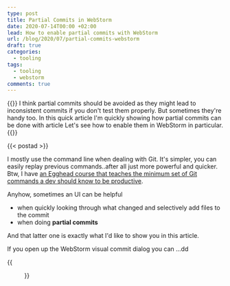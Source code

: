 ```yaml
---
type: post
title: Partial Commits in WebStorm
date: 2020-07-14T00:00 +02:00
lead: How to enable partial commits with WebStorm
url: /blog/2020/07/partial-commits-webstorm
draft: true
categories:
  - tooling
tags:
  - tooling
  - webstorm
comments: true
---
```

{{<intro>}}
  I think partial commits should be avoided as they might lead to inconsistent commits if you don't test them properly. But sometimes they're handy too. In this quick article I'm quickly showing how partial commits can be done with article Let's see how to enable them in WebStorm in particular. 
{{</intro>}}

<!--more-->

{{< postad >}}

I mostly use the command line when dealing with Git. It's simpler, you can easily replay previous commands..after all just more powerful and quicker. Btw, I have [an Egghead course that teaches the minimum set of Git commands a dev should know to be productive](https://egghead.io/courses/productive-git-for-developers).

Anyhow, sometimes an UI can be helpful

- when quickly looking through what changed and selectively add files to the commit
- when doing **partial commits**

And that latter one is exactly what I'd like to show you in this article.

If you open up the WebStorm visual commit dialog you can ...dd

{{<figure url="/blog/assets/img/webstorm-git-no-partialcommit.png" size="full">}}

